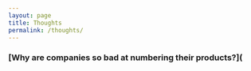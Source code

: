 ```yaml
---
layout: page
title: Thoughts
permalink: /thoughts/
---
```


### [Why are companies so bad at numbering their products?](

